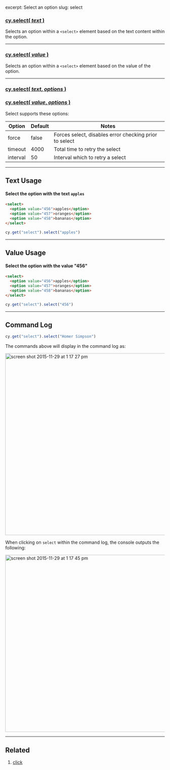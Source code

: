 excerpt: Select an option
slug: select

### [cy.select( *text* )](#text-usage)

Selects an option within a `<select>` element based on the text content within the option.

***

### [cy.select( *value* )](#value-usage)

Selects an option within a `<select>` element based on the value of the option.

***

### [cy.select( *text*, *options* )](#options-usage)
### [cy.select( *value*, *options* )](#options-usage)

Select supports these options:

Option | Default | Notes
--- | --- | ---
force | false | Forces select, disables error checking prior to select
timeout | 4000 | Total time to retry the select
interval | 50 | Interval which to retry a select

***

## Text Usage

#### Select the option with the text `apples`

```html
<select>
  <option value="456">apples</option>
  <option value="457">oranges</option>
  <option value="458">bananas</option>
</select>
```

```javascript
cy.get("select").select("apples")
```

***

## Value Usage

#### Select the option with the value "456"

```html
<select>
  <option value="456">apples</option>
  <option value="457">oranges</option>
  <option value="458">bananas</option>
</select>
```

```javascript
cy.get("select").select("456")
```

***

## Command Log

```javascript
cy.get("select").select("Homer Simpson")
```

The commands above will display in the command log as:

<img width="575" alt="screen shot 2015-11-29 at 1 17 27 pm" src="https://cloud.githubusercontent.com/assets/1271364/11459044/a2fd8fca-969b-11e5-8d23-3a118b82b5de.png">

When clicking on `select` within the command log, the console outputs the following:

<img width="560" alt="screen shot 2015-11-29 at 1 17 45 pm" src="https://cloud.githubusercontent.com/assets/1271364/11459045/a6b3bde2-969b-11e5-9357-272ea9684987.png">

***

## Related
1. [click](/v1.0/docs/click)